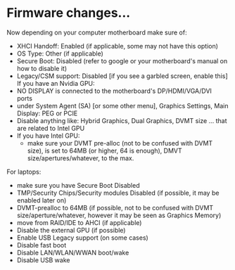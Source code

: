 # Firmware changes...

Now depending on your computer motherboard make sure of:

* XHCI Handoff: Enabled \(if applicable, some may not have this option\)
* OS Type: Other \(if applicable\)
* Secure Boot: Disabled \(refer to google or your motherboard's manual on how to disable it\)
* Legacy/CSM support: Disabled \[if you see a garbled screen, enable this\] If you have an Nvidia GPU:
* NO DISPLAY is connected to the motherboard's DP/HDMI/VGA/DVI ports
* under System Agent \(SA\) \[or some other menu\], Graphics Settings, Main Display: PEG or PCIE
* Disable anything like: Hybrid Graphics, Dual Graphics, DVMT size ... that are related to Intel GPU
* If you have Intel GPU:
  * make sure your DVMT pre-alloc \(not to be confused with DVMT size\), is set to 64MB \(or higher, 64 is enough\), DMVT size/apertures/whatever, to the max.

For laptops:

* make sure you have Secure Boot Disabled
* TMP/Security Chips/Security modules Disabled \(if possible, it may be enabled later on\)
* DVMT-prealloc to 64MB \(if possible, not to be confused with DVMT size/aperture/whatever, however it may be seen as Graphics Memory\)
* move from RAID/IDE to AHCI \(if applicable\)
* Disable the external GPU \(if possible\)
* Enable USB Legacy support \(on some cases\)
* Disable fast boot
* Disable LAN/WLAN/WWAN boot/wake
* Disable USB wake

